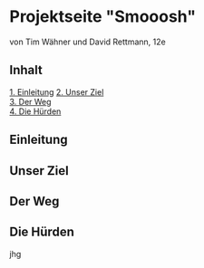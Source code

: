 # Projektseite "Smooosh"
von Tim Wähner und David Rettmann, 12e


## Inhalt

[1. Einleitung](#e)
[2. Unser Ziel](#1)  
[3. Der Weg](#2)  
[4. Die Hürden](#3)


## Einleitung<a name="e"></a>


## Unser Ziel<a name="1"></a>


## Der Weg<a name="2"></a>


## Die Hürden<a name="3"></a>
jhg
